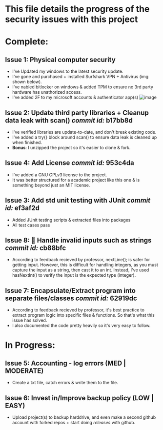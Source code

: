 # This file details the progress of the security issues with this project

# Complete:
## Issue 1: Physical computer security
  - I've Updated my windows to the latest security update.
  - I've gone and purchased + installed Surfshark VPN + Antivirus (img shown below).
  - I've nabled bitlocker on windows & added TPM to ensure no 3rd party hardware has unathorized access.
  - I've added 2F to my microsoft accounts & authenticator app(s)
![image](https://user-images.githubusercontent.com/62121474/229658131-cc3f3917-dafe-472c-a445-f4b50f5154ba.png)

## Issue 2: Update third party libraries + Cleanup data leak with scan()     _commit id:_ b17bb8d
  - I've verified libraries are update-to-date, and don't break existing code.
  - I've added a try{} block around scan() to ensure data leak is cleaned up when finished.
  - **Bonus**: I unzipped the project so it's easier to clone & fork.

## Issue 4: Add License _commit id:_ 953c4da
  - I've added a GNU GPLv3 license to the project.
  - It was better structured for a academic project like this one & is something beyond just an MIT license.

## Issue 3: Add std unit testing with JUnit _commit id:_ ef3af2d
  - Added JUnit testing scripts & extracted files into packages
  - All test cases pass

## Issue 8: :bug: Handle invalid inputs such as strings _commit id:_ cb88bfc
  - According to feedback recieved by professor, nextLine(); is safer for getting input. However, this is difficult for handling integers, as you must capture the input as a string, then cast it to an int. Instead, I've used hasNextInt() to verify the input is the expected type (integer). 

## Issue 7: Encapsulate/Extract program into separate files/classes _commit id:_ 62919dc
  - According to feedback recieved by professor, it's best practice to extract program logic into specific files & functions. So that's what this issue has solved.
  - I also documented the code pretty heavily so it's very easy to follow.

# In Progress:

## Issue 5: Accounting - log errors (MED | MODERATE)
  - Create a txt file, catch errors & write them to the file.

## Issue 6: Invest in/Improve backup policy (LOW | EASY)
  - Upload project(s) to backup harddrive, and even make a second github account with forked repos + start doing _releases_ with github.
